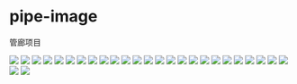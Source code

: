 # pipe-image
管廊项目



![](./微信截图_20200912130247.png)
![](./微信截图_20200912130349.png)
![](./微信截图_20200912130421.png)
![](./微信截图_20200912130445.png)
![](./微信截图_20200912130505.png)
![](./微信截图_20200912130543.png)
![](./微信截图_20200912130614.png)
![](./微信截图_20200912130655.png)
![](./微信截图_20200912130709.png)
![](./微信截图_20200912130727.png)
![](./微信截图_20200912130805.png)
![](./微信截图_20200912130818.png)
![](./微信截图_20200912130831.png)
![](./微信截图_20200912131317.png)
![](./微信截图_20200912131341.png)
![](./微信截图_20200912131401.png)
![](./微信截图_20200912131423.png)
![](./微信截图_20200912131434.png)
![](./微信截图_20200912131515.png)
![](./微信截图_20200912131533.png)
![](./微信截图_20200912131557.png)
![](./微信截图_20200912131605.png)
![](./微信截图_20200912131619.png)
![](./微信截图_20200912131635.png)
![](./微信截图_20200912132556.png)
![](./微信截图_20200912132613.png)
![](./微信截图_20200912132711.png)
